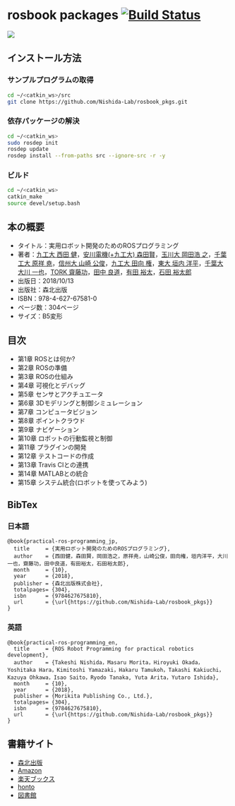 # rosbook packages [![Build Status](https://travis-ci.org/Nishida-Lab/rosbook_pkgs.svg?branch)](https://travis-ci.org/Nishida-Lab/rosbook_pkgs) 

<a href="//af.moshimo.com/af/c/click?a_id=721029&p_id=170&pc_id=185&pl_id=4062&s_v=b5Rz2P0601xu&url=http%3A%2F%2Fwww.amazon.co.jp%2Fexec%2Fobidos%2FASIN%2F462767581X" target="_blank" ><img src="https://images-na.ssl-images-amazon.com/images/I/5138TndGCwL.jpg" border="0" ></a><img src="//i.moshimo.com/af/i/impression?a_id=721029&p_id=170&pc_id=185&pl_id=4062" width="1" height="1" style="border:none;">

## インストール方法
### サンプルプログラムの取得
```bash
cd ~/<catkin_ws>/src
git clone https://github.com/Nishida-Lab/rosbook_pkgs.git
```

### 依存パッケージの解決
```bash
cd ~/<catkin_ws>
sudo rosdep init
rosdep update
rosdep install --from-paths src --ignore-src -r -y
```

### ビルド
```bash
cd ~/<catkin_ws>
catkin_make
source devel/setup.bash
```

## 本の概要

- タイトル：実用ロボット開発のためのROSプログラミング
- 著者：[九工大 西田 健](http://lab.cntl.kyutech.ac.jp/~nishida/)，[安川電機(+九工大) 森田賢](http://lab.cntl.kyutech.ac.jp/~nishida/member-ja.html)，[玉川大 岡田浩 之](http://www.tamagawa.jp/graduate/brain/staff/labs/okada.html)，[千葉工大 原祥 尭](https://www.slideshare.net/hara-y?utm_campaign=profiletracking&utm_medium=sssite&utm_source=ssslideview)，[信州大 山崎 公俊](http://www.ais.shinshu-u.ac.jp/ja/)，[九工大 田向 権](http://www.brain.kyutech.ac.jp/~tamukoh/)，[東大 垣内 洋平](http://www.jsk.t.u-tokyo.ac.jp/~youhei/)，[千葉大 大川 一也](http://www.em.eng.chiba-u.jp/~okawa/index.php?%E5%A4%A7%E5%B7%9D%20%E4%B8%80%E4%B9%9F)，[TORK 齋藤功](https://opensource-robotics.tokyo.jp/)，[田中 良道](https://qiita.com/RyodoTanaka)，[有田 裕太](https://github.com/AriYu)，[石田 裕太郎](http://www.brain.kyutech.ac.jp/~tamukoh/member/isida/)
- 出版日：2018/10/13
- 出版社：森北出版
- ISBN：978-4-627-67581-0
- ページ数：304ページ
- サイズ：B5変形

## 目次
- 第1章 ROSとは何か?
- 第2章 ROSの準備
- 第3章 ROSの仕組み
- 第4章 可視化とデバッグ
- 第5章 センサとアクチュエータ
- 第6章 3Dモデリングと制御シミュレーション
- 第7章 コンピュータビジョン
- 第8章 ポイントクラウド
- 第9章 ナビゲーション
- 第10章 ロボットの行動監視と制御
- 第11章 プラグインの開発
- 第12章 テストコードの作成
- 第13章 Travis CIとの連携
- 第14章 MATLABとの統合
- 第15章 システム統合(ロボットを使ってみよう)

## BibTex
### 日本語
```
@book{practical-ros-programming_jp,
  title     = {実用ロボット開発のためのROSプログラミング},
  author    = {西田健，森田賢，岡田浩之，原祥尭，山崎公俊，田向権，垣内洋平，大川一也，齋藤功，田中良道，有田裕太，石田裕太郎},
  month     = {10},
  year      = {2018},
  publisher = {森北出版株式会社},
  totalpages= {304},
  isbn      = {9784627675810},
  url       = {\url{https://github.com/Nishida-Lab/rosbook_pkgs}}
}
```

### 英語
```
@book{practical-ros-programming_en,
  title     = {ROS Robot Programming for practical robotics development},
  author    = {Takeshi Nishida，Masaru Morita，Hiroyuki Okada，Yoshitaka Hara，Kimitoshi Yamazaki，Hakaru Tamukoh，Takashi Kakiuchi，Kazuya Ohkawa，Isao Saito，Ryodo Tanaka, Yuta Arita，Yutaro Ishida},
  month     = {10},
  year      = {2018},
  publisher = {Morikita Publishing Co., Ltd.},
  totalpages= {304},
  isbn      = {9784627675810},
  url       = {\url{https://github.com/Nishida-Lab/rosbook_pkgs}}
}
```

## 書籍サイト
- [森北出版](http://www.morikita.co.jp/books/book/3240)
- [Amazon](https://www.amazon.co.jp/exec/obidos/ASIN/462767581X?tag=maftracking129219-22&linkCode=ure&creative=6339)
- [楽天ブックス](https://books.rakuten.co.jp/rb/15628639/?scid=af_pc_etc&sc2id=af_103_1_10000645)
- [honto](https://honto.jp/netstore/search.html?gnrcd=1&k=462767581X&srchf=1&srchGnrNm=1)
- [図書館](https://calil.jp/book/462767581X)

